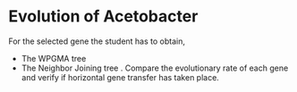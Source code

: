 # Evolution of Acetobacter
For the selected gene the student has to obtain,  
- The WPGMA tree 
- The Neighbor Joining tree .
Compare the evolutionary rate of each gene and verify if horizontal gene transfer has taken place.
